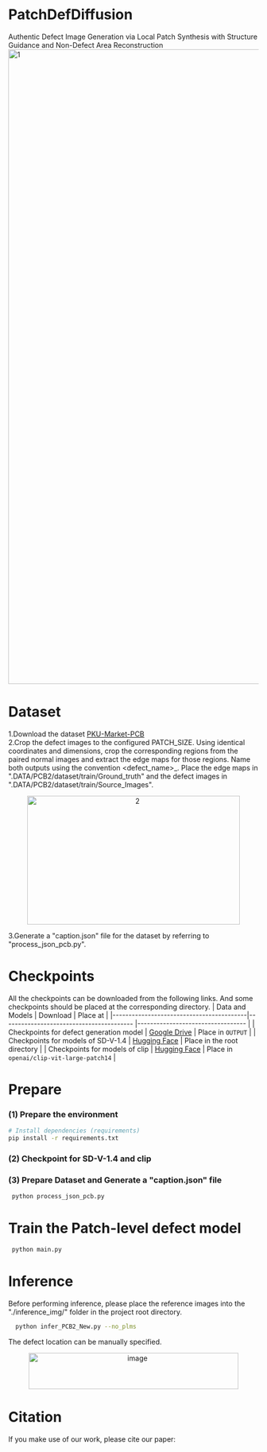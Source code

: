 # PatchDefDiffusion
Authentic Defect Image Generation via Local Patch Synthesis with Structure Guidance and Non-Defect Area Reconstruction
<img width="4426" height="1277" alt="1" src="https://github.com/user-attachments/assets/eb9d1fe1-1ed9-45d3-9627-f600bba2efc6" />
# Dataset
1.Download the dataset [PKU-Market-PCB](https://robotics.pkusz.edu.cn/resources/dataset/)  
2.Crop the defect images to the configured PATCH_SIZE. Using identical coordinates and dimensions, crop the corresponding regions from the paired normal images and extract the edge maps for those regions. Name both outputs using the convention <defect_name>_<index>. Place the edge maps in ".DATA/PCB2/dataset/train/Ground_truth" and the defect images in ".DATA/PCB2/dataset/train/Source_Images".
<p align="center">
 <img width="428" height="259" alt="2" src="https://github.com/user-attachments/assets/dc5c4d3b-c4c9-44fe-a67d-cff2930002cb" />
</p>  
3.Generate a "caption.json" file for the dataset by referring to "process_json_pcb.py". 

# Checkpoints
All the checkpoints can be downloaded from the following links. And some checkpoints should be placed at the corresponding directory.
| Data and Models                          | Download                                                                                                    | Place at                                 |
|------------------------------------------|-----------------------------------------                                                                    |----------------------------------        |
| Checkpoints for defect generation model  | [Google Drive](https://drive.google.com/drive/folders/1SXWqeQsvFmXdcNOugFKvp17Q4VLPnIYW?usp=drive_link)     | Place in `OUTPUT`                        |
| Checkpoints for models of SD-V-1.4       | [Hugging Face](https://huggingface.co/CompVis/stable-diffusion-v-1-4-original/blob/main/sd-v1-4.ckpt)       | Place in the root directory              |
| Checkpoints for  models of clip          | [Hugging Face](https://huggingface.co/openai/clip-vit-large-patch14/tree/main)                              | Place in `openai/clip-vit-large-patch14` |

# Prepare
### (1) Prepare the environment
```bash
# Install dependencies (requirements)
pip install -r requirements.txt
```
### (2) Checkpoint for SD-V-1.4 and clip 

### (3) Prepare Dataset and Generate a "caption.json" file
```bash
 python process_json_pcb.py
```
# Train the Patch-level defect model
```bash
 python main.py
```
# Inference
Before performing inference, please place the reference images into the "./inference_img/" folder in the project root directory.
```bash
  python infer_PCB2_New.py --no_plms    
```
The defect location can be manually specified.
<p align="center">
 <img width="422" height="73" alt="image" src="https://github.com/user-attachments/assets/8bce45f8-acf6-4d59-b946-70624b3c939f" />
</p> 

# Citation
If you make use of our work, please cite our paper:
```bash

```
